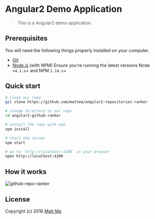 # Angular2 Demo Application

> This is a Angular2 demo application.

## Prerequisites

You will need the following things properly installed on your computer.

* [Git](http://git-scm.com/)
* [Node.js](http://nodejs.org/) (with NPM) 
    Ensure you're running the latest versions Node `v4.1.x`+ and NPM `2.14.x`+

## Quick start

```bash
# clone our repo
git clone https://github.com/mattma/angular2-repositories-ranker

# change directory to our repo
cd angular2-github-ranker

# install the repo with npm
npm install

# start the server
npm start

# go to `http://localhost:4200` in your browser
open http://localhost:4200
```

## How it works

![github-repo-ranker](https://cloud.githubusercontent.com/assets/1148428/13168758/ad3977ea-d694-11e5-8c55-bde69a504e04.gif)

## License

Copyright (c) 2016 [Matt Ma](http://mattmadesign.com)